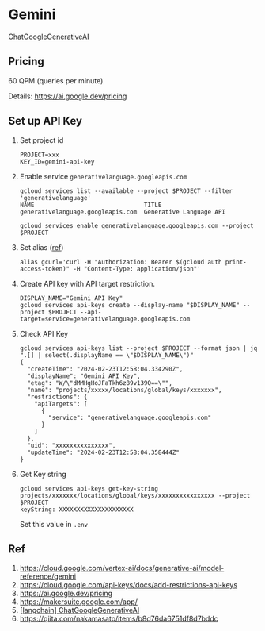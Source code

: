 # Gemini

[ChatGoogleGenerativeAI](https://python.langchain.com/docs/integrations/chat/google_generative_ai)

## Pricing

60 QPM (queries per minute)

Details: https://ai.google.dev/pricing

## Set up API Key

1. Set project id
    ```
    PROJECT=xxx
    KEY_ID=gemini-api-key
    ```

1. Enable service `generativelanguage.googleapis.com`

    ```
    gcloud services list --available --project $PROJECT --filter 'generativelanguage'
    NAME                               TITLE
    generativelanguage.googleapis.com  Generative Language API
    ```

    ```
    gcloud services enable generativelanguage.googleapis.com --project $PROJECT
    ```

1. Set alias ([ref](https://cloud.google.com/service-usage/docs/set-up-development-environment))

    ```
    alias gcurl='curl -H "Authorization: Bearer $(gcloud auth print-access-token)" -H "Content-Type: application/json"'
    ```

1. Create API key with API target restriction.

    ```
    DISPLAY_NAME="Gemini API Key"
    gcloud services api-keys create --display-name "$DISPLAY_NAME" --project $PROJECT --api-target=service=generativelanguage.googleapis.com
    ```

1. Check API Key
    ```
    gcloud services api-keys list --project $PROJECT --format json | jq ".[] | select(.displayName == \"$DISPLAY_NAME\")"
    {
      "createTime": "2024-02-23T12:58:04.334290Z",
      "displayName": "Gemini API Key",
      "etag": "W/\"dMMHgHoJFaTkh6z89v139Q==\"",
      "name": "projects/xxxxx/locations/global/keys/xxxxxxx",
      "restrictions": {
        "apiTargets": [
          {
            "service": "generativelanguage.googleapis.com"
          }
        ]
      },
      "uid": "xxxxxxxxxxxxxxx",
      "updateTime": "2024-02-23T12:58:04.358444Z"
    }
    ```

1. Get Key string

    ```
    gcloud services api-keys get-key-string projects/xxxxxxx/locations/global/keys/xxxxxxxxxxxxxxxx --project $PROJECT
    keyString: XXXXXXXXXXXXXXXXXXXXX
    ```

    Set this value in `.env`

## Ref

1. https://cloud.google.com/vertex-ai/docs/generative-ai/model-reference/gemini
1. https://cloud.google.com/api-keys/docs/add-restrictions-api-keys
1. https://ai.google.dev/pricing
1. https://makersuite.google.com/app/
1. [[langchain] ChatGoogleGenerativeAI](https://python.langchain.com/docs/integrations/chat/google_generative_ai)
1. https://qiita.com/nakamasato/items/b8d76da6751df8d7bddc
